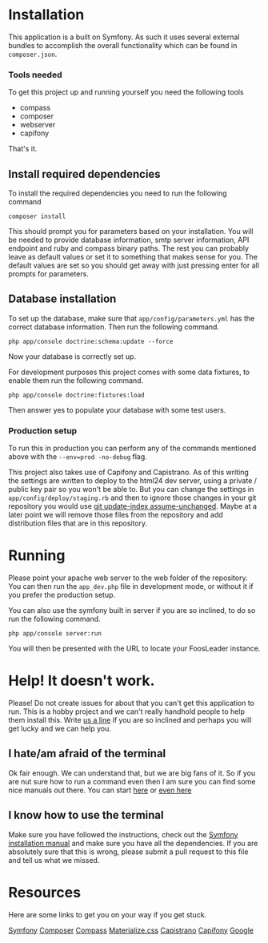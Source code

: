 # Installation

This application is a built on Symfony. As such it uses several external bundles to accomplish the overall functionality
which can be found in `composer.json`. 
 
### Tools needed

To get this project up and running yourself you need the following tools

* compass
* composer
* webserver
* capifony

That's it. 

## Install required dependencies

To install the required dependencies you need to run the following command

```
composer install
```

This should prompt you for parameters based on your installation. You will be needed to provide database information, 
smtp server information, API endpoint and ruby and compass binary paths. The rest you can probably leave as default 
values or set it to something that makes sense for you. The default values are set so you should get away with just
pressing enter for all prompts for parameters.

## Database installation

To set up the database, make sure that `app/config/parameters.yml` has the correct database information. Then run the 
following command.

```
php app/console doctrine:schema:update --force
```

Now your database is correctly set up.

For development purposes this project comes with some data fixtures, to enable them run the following command.

```
php app/console doctrine:fixtures:load
```

Then answer yes to populate your database with some test users.

### Production setup

To run this in production you can perform any of the commands mentioned above with the `--env=prod -no-debug` flag. 

This project also takes use of Capifony and Capistrano. As of this writing the settings are written to deploy to the
html24 dev server, using a private / public key pair so you won't be able to. But you can change the settings in 
`app/config/deploy/staging.rb` and then to ignore those changes in your git repository you would use 
[git update-index assume-unchanged](http://git-scm.com/docs/git-update-index). Maybe at a later point we will remove
those files from the repository and add distribution files that are in this repository. 

# Running

Please point your apache web server to the web folder of the repository. You can then run the `app_dev.php` file in
development mode, or without it if you prefer the production setup.

You can also use the symfony built in server if you are so inclined, to do so run the following command.

```
php app/console server:run
```

You will then be presented with the URL to locate your FoosLeader instance.

# Help! It doesn't work.

Please! Do not create issues for about that you can't get this application to run. This is a hobby project and we can't
really handhold people to help them install this. Write [us a line](mailto:info@html24.dk) if you are so inclined and
perhaps you will get lucky and we can help you.

## I hate/am afraid of the terminal

Ok fair enough. We can understand that, but we are big fans of it. So if you are nut sure how to run a command even
then I am sure you can find some nice manuals out there. You can start 
[here](http://symfony.com/doc/current/book/installation.html) or [even here](https://www.google.com)

## I know how to use the terminal

Make sure you have followed the instructions, check out the 
[Symfony installation manual](http://symfony.com/doc/current/book/installation.html) and make sure you have all the
dependencies. If you are absolutely sure that this is wrong, please submit a pull request to this file and tell
us what we missed.

# Resources

Here are some links to get you on your way if you get stuck.

[Symfony](http://symfony.com/doc/current/index.html)
[Composer](https://getcomposer.org/)
[Compass](http://compass-style.org/)
[Materialize.css](http://materializecss.com)
[Capistrano](http://capistranorb.com/)
[Capifony](http://capifony.org/)
[Google](https://www.google.com)
